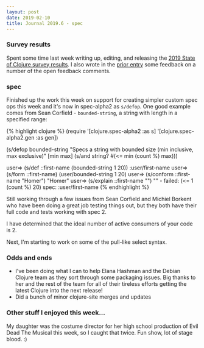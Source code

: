 ```yaml
---
layout: post
date: 2019-02-10
title: Journal 2019.6 - spec
---
```


### Survey results

Spent some time last week writing up, editing, and releasing the [2019 State of Clojure survey results](https://clojure.org/news/2019/02/04/state-of-clojure-2019). I also wrote in the [prior entry](http://insideclojure.org/2019/02/07/survey-comments/) some feedback on a number of the open feedback comments.

### spec

Finished up the work this week on support for creating simpler custom spec ops this week and it's now in spec-alpha2 as `s/defop`. One good example comes from Sean Corfield - `bounded-string`, a string with length in a specified range:

{% highlight clojure %}
(require '[clojure.spec-alpha2 :as s] '[clojure.spec-alpha2.gen :as gen])

(s/defop bounded-string
  "Specs a string with bounded size (min inclusive, max exclusive)"
  [min max]
  (s/and string? #(<= min (count %) max)))

user=> (s/def ::first-name (bounded-string 1 20))
:user/first-name
user=> (s/form ::first-name)
(user/bounded-string 1 20)
user=> (s/conform ::first-name "Homer")
"Homer"
user=> (s/explain ::first-name "")
"" - failed: (<= 1 (count %) 20) spec: :user/first-name
{% endhighlight %}

Still working through a few issues from Sean Corfield and Michiel Borkent who have been doing a great job testing things out, but they both have their full code and tests working with spec 2.

I have determined that the ideal number of active consumers of your code is 2.

Next, I'm starting to work on some of the pull-like select syntax.

### Odds and ends

* I've been doing what I can to help Elana Hashman and the Debian Clojure team as they sort through some packaging issues. Big thanks to her and the rest of the team for all of their tireless efforts getting the latest Clojure into the next release!
* Did a bunch of minor clojure-site merges and updates

### Other stuff I enjoyed this week...

My daughter was the costume director for her high school production of Evil Dead The Musical this week, so I caught that twice. Fun show, lot of stage blood. :)

